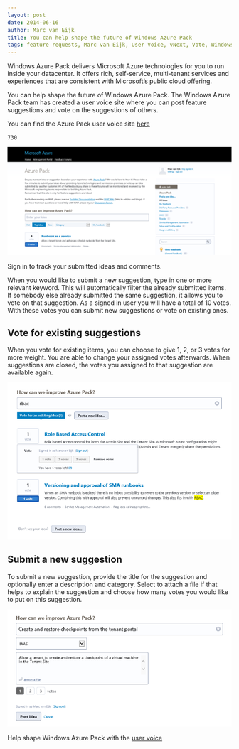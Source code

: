 ```yaml
---
layout: post
date: 2014-06-16
author: Marc van Eijk
title: You can help shape the future of Windows Azure Pack
tags: feature requests, Marc van Eijk, User Voice, vNext, Vote, Windows Azure Pack
---
```

Windows Azure Pack delivers Microsoft Azure technologies for you to run inside your datacenter. It offers rich, self-service, multi-tenant services and experiences that are consistent with Microsoft’s public cloud offering.

You can help shape the future of Windows Azure Pack. The Windows Azure Pack team has created a user voice site where you can post feature suggestions and vote on the suggestions of others.

You can find the Azure Pack user voice site [here](http://feedback.azure.com/forums/255259-azure-pack)

```
730
```

<img src="/images/2014-06-16/01-General.png" width="724">

Sign in to track your submitted ideas and comments.

When you would like to submit a new suggestion, type in one or more relevant keyword. This will automatically filter the already submitted items. If somebody else already submitted the same suggestion, it allows you to vote on that suggestion. As a signed in user you will have a total of 10 votes. With these votes you can submit new suggestions or vote on existing ones.

## Vote for existing suggestions

When you vote for existing items, you can choose to give 1, 2, or 3 votes for more weight. You are able to change your assigned votes afterwards. When suggestions are closed, the votes you assigned to that suggestion are available again.

<img src="/images/2014-06-16/02-Vote-for-exisiting-idea.png" width="700">

## Submit a new suggestion

To submit a new suggestion, provide the title for the suggestion and optionally enter a description and category. Select to attach a file if that helps to explain the suggestion and choose how many votes you would like to put on this suggestion.

<img src="/images/2014-06-16/03-Post-new-idea.png" width="700">

Help shape Windows Azure Pack with the [user voice](http://feedback.azure.com/forums/255259-azure-pack)
